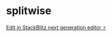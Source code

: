 # splitwise

[Edit in StackBlitz next generation editor ⚡️](https://stackblitz.com/~/github.com/Chirag4904/splitwise)